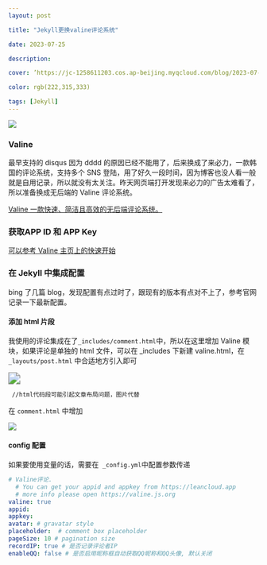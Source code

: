 ```yaml
---
layout: post

title: "Jekyll更换valine评论系统"

date: 2023-07-25 

description:  

cover: ’https://jc-1258611203.cos.ap-beijing.myqcloud.com/blog/2023-07-27-FYvw1rAKx9EVpGW.png‘

color: rgb(222,315,333)

tags: [Jekyll]
---
```


 ![](https://jc-1258611203.cos.ap-beijing.myqcloud.com/blog/2023-07-27-FYvw1rAKx9EVpGW.png)

### Valine

最早支持的 disqus 因为 dddd 的原因已经不能用了，后来换成了来必力，一款韩国的评论系统，支持多个 SNS 登陆，用了好久一段时间，因为博客也没人看一般就是自用记录，所以就没有太关注。昨天网页端打开发现来必力的广告太难看了，所以准备换成无后端的 Valine 评论系统。

[ Valine 一款快速、简洁且高效的无后端评论系统。](https://valine.js.org/)

### 获取APP ID 和 APP Key

[可以参考 Valine 主页上的快速开始 ](https://valine.js.org/quickstart.html)

### 在 Jekyll 中集成配置

bing 了几篇 blog，发现配置有点过时了，跟现有的版本有点对不上了，参考官网记录一下最新配置。

#### 添加 html 片段

我使用的评论集成在了`_includes/comment.html`中，所以在这里增加 Valine 模块，如果评论是单独的 html 文件，可以在 _includes 下新建 valine.html，在 ` _layouts/post.html` 中合适地方引入即可

<img src="https://jc-1258611203.cos.ap-beijing.myqcloud.com/blog/2023-07-27-%E6%88%AA%E5%B1%8F2023-07-27%20%E4%B8%8B%E5%8D%883.55.03.png" style="zoom:150%;" />

```html
 //html代码段可能引起文章布局问题，图片代替
```

在 `comment.html` 中增加

![](https://jc-1258611203.cos.ap-beijing.myqcloud.com/blog/2023-07-27-%E6%88%AA%E5%B1%8F2023-07-27%20%E4%B8%8B%E5%8D%883.56.51.png)

#### config 配置 

如果要使用变量的话，需要在` _config.yml`中配置参数传递

```yaml
# Valine评论.
  # You can get your appid and appkey from https://leancloud.app
  # more info please open https://valine.js.org
valine: true
appid: 
appkey: 
avatar: # gravatar style
placeholder:  # comment box placeholder
pageSize: 10 # pagination size
recordIP: true # 是否记录评论者IP
enableQQ: false # 是否启用昵称框自动获取QQ昵称和QQ头像, 默认关闭
```

